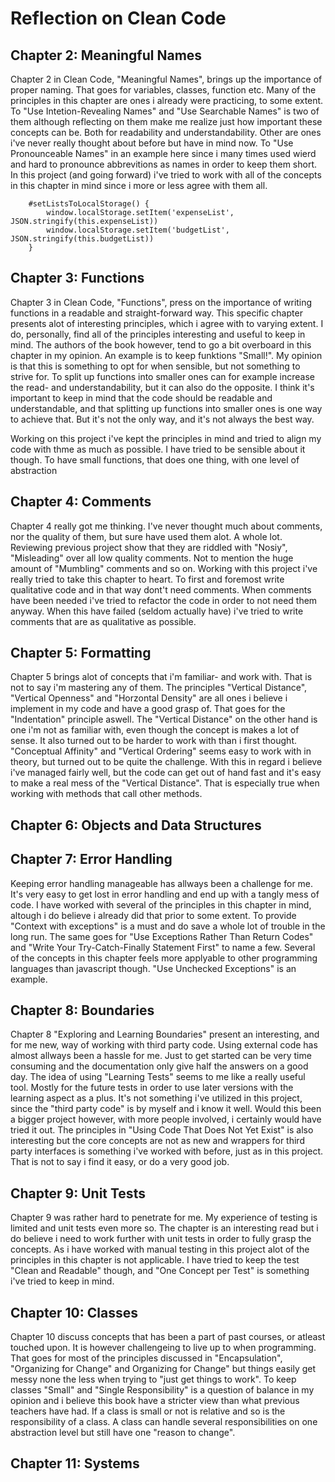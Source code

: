 # Reflection on Clean Code

## Chapter 2: Meaningful Names

Chapter 2 in Clean Code, "Meaningful Names", brings up the importance of proper naming. That goes for variables, classes, function etc. Many of the principles in this chapter are ones i already were practicing, to some extent. To "Use Intetion-Revealing Names" and "Use Searchable Names" is two of them although reflecting on them make me realize just how important these concepts can be. Both for readability and understandability. Other are ones i've never really thought about before but have in mind now. To "Use Pronounceable Names" in an example here since i many times used wierd and hard to pronounce abbrevitions as names in order to keep them short. In this project (and going forward) i've tried to work with all of the concepts in this chapter in mind since i more or less agree with them all. 

```
    #setListsToLocalStorage() {
        window.localStorage.setItem('expenseList', JSON.stringify(this.expenseList))
        window.localStorage.setItem('budgetList', JSON.stringify(this.budgetList))
    }
```

## Chapter 3: Functions

Chapter 3 in Clean Code, "Functions", press on the importance of writing functions in a readable and straight-forward way. This specific chapter presents alot of interesting principles, which i agree with to varying extent. I do, personally, find all of the principles interesting and useful to keep in mind. The authors of the book however, tend to go a bit overboard in this chapter in my opinion. An example is to keep funktions "Small!". My opinion is that this is something to opt for when sensible, but not something to strive for. To split up functions into smaller ones can for example increase the read- and understandability, but it can also do the opposite. I think it's important to keep in mind that the code should be readable and understandable, and that splitting up functions into smaller ones is one way to achieve that. But it's not the only way, and it's not always the best way. 

Working on this project i've kept the principles in mind and tried to align my code with thme as much as possible. I have tried to be sensible about it though. To have small functions, that does one thing, with one level of abstraction

## Chapter 4: Comments

Chapter 4 really got me thinking. I've never thought much about comments, nor the quality of them, but sure have used them alot. A whole lot. Reviewing previous project show that they are riddled with "Nosiy", "Misleading" over all low quality comments. Not to mention the huge amount of "Mumbling" comments and so on. Working with this project i've really tried to take this chapter to heart. To first and foremost write qualitative code and in that way dont't need comments. When comments have been needed i've tried to refactor the code in order to not need them anyway. When this have failed (seldom actually have) i've tried to write comments that are as qualitative as possible.

## Chapter 5: Formatting

Chapter 5 brings alot of concepts that i'm familiar- and work with. That is not to say i'm mastering any of them. The principles "Vertical Distance", "Vertical Openness" and "Horzontal Density" are all ones i believe i implement in my code and have a good grasp of. That goes for the "Indentation" principle aswell. 
The "Vertical Distance" on the other hand is one i'm not as familiar with, even though the concept is makes a lot of sense. It also turned out to be harder to work with than i first thought. "Conceptual Affinity" and "Vertical Ordering" seems easy to work with in theory, but turned out to be quite the challenge. With this in regard i believe i've managed fairly well, but the code can get out of hand fast and it's easy to make a real mess of the "Vertical Distance". That is especially true when working with methods that call other methods.

## Chapter 6: Objects and Data Structures



## Chapter 7: Error Handling

Keeping error handling manageable has allways been a challenge for me. It's very easy to get lost in error handling and end up with a tangly mess of code. I have worked with several of the principles in this chapter in mind, altough i do believe i already did that prior to some extent. To provide "Context with exceptions" is a must and do save a whole lot of trouble in the long run. The same goes for "Use Exceptions Rather Than Return Codes" and "Write Your Try-Catch-Finally Statement First" to name a few.
Several of the concepts in this chapter feels more applyable to other programming languages than javascript though. "Use Unchecked Exceptions" is an example.

## Chapter 8: Boundaries

Chapter 8 "Exploring and Learning Boundaries" present an interesting, and for me new, way of working with third party code. Using external code has almost allways been a hassle for me. Just to get started can be very time consuming and the documentation only give half the answers on a good day. The idea of using "Learning Tests" seems to me like a really useful tool. Mostly for the future tests in order to use later versions with the learning aspect as a plus. It's not something i've utilized in this project, since the "third party code" is by myself and i know it well. Would this been a bigger project however, with more people involved, i certainly would have tried it out. 
The principles in "Using Code That Does Not Yet Exist" is also interesting but the core concepts are not as new and wrappers for third party interfaces is something i've worked with before, just as in this project. That is not to say i find it easy, or do a very good job. 

## Chapter 9: Unit Tests

Chapter 9 was rather hard to penetrate for me. My experience of testing is limited and unit tests even more so. The chapter is an interesting read but i do believe i need to work further with unit tests in order to fully grasp the concepts.
As i have worked with manual testing in this project alot of the principles in this chapter is not applicable. I have tried to keep the test "Clean and Readable" though, and "One Concept per Test" is something i've tried to keep in mind.

## Chapter 10: Classes

Chapter 10 discuss concepts that has been a part of past courses, or atleast touched upon. It is however challengeing to live up to when programming. That goes for most of the principles discussed in "Encapsulation", "Organizing for Change" and Organizing for Change" but things easily get messy none the less when trying to "just get things to work". 
To keep classes "Small" and "Single Responsibility" is a question of balance in my opinion and i believe this book have a stricter view than what previous teachers have had. If a class is small or not is relative and so is the responsibility of a class. A class can handle several responsibilities on one abstraction level but still have one "reason to change". 

## Chapter 11: Systems

